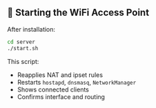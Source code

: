 ## 📡 Starting the WiFi Access Point
After installation:

```sh
cd server
./start.sh
```

This script:
* Reapplies NAT and ipset rules
* Restarts `hostapd`, `dnsmasq`, `NetworkManager`
* Shows connected clients
* Confirms interface and routing